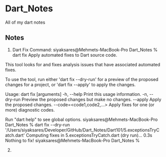 # Dart_Notes

All of my dart notes

## Notes

1. Dart Fix Command:
siyaksares@Mehmets-MacBook-Pro Dart_Notes % dart fix
Apply automated fixes to Dart source code.

This tool looks for and fixes analysis issues that have associated automated fixes.

To use the tool, run either 'dart fix --dry-run' for a preview of the proposed changes for a project, or 'dart fix --apply' to apply the changes.

Usage: dart fix [arguments]
-h, --help                      Print this usage information.
-n, --dry-run                   Preview the proposed changes but make no changes.
    --apply                     Apply the proposed changes.
    --code=<code1,code2,...>    Apply fixes for one (or more) diagnostic codes.

Run "dart help" to see global options.
siyaksares@Mehmets-MacBook-Pro Dart_Notes % dart fix --dry-run '/Users/siyaksares/Developer/GitHub/Dart_Notes/Dart101/5.exceptionsTryCatch.dart'
Computing fixes in 5.exceptionsTryCatch.dart (dry run)... 0.3s
Nothing to fix!
siyaksares@Mehmets-MacBook-Pro Dart_Notes %

2. 
